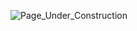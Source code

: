 ![Page_Under_Construction](https://user-images.githubusercontent.com/102172479/175126534-69012d35-f4d0-45a7-8465-f87deb682954.jpg)